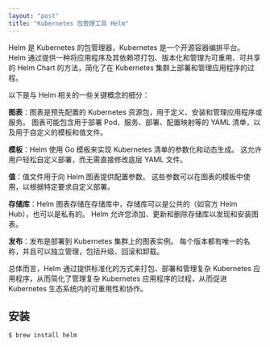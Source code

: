 ```yaml
---
layout: "post"
title: "Kubernetes 包管理工具 Helm"
---
```


Helm 是 Kubernetes 的包管理器，Kubernetes 是一个开源容器编排平台。 Helm 通过提供一种将应用程序及其依赖项打包、版本化和管理为可重用、可共享的 Helm Chart 的方法，简化了在 Kubernetes 集群上部署和管理应用程序的过程。

以下是与 Helm 相关的一些关键概念的细分：

**图表**：图表是预先配置的 Kubernetes 资源包，用于定义、安装和管理应用程序或服务。 图表可能包含用于部署 Pod、服务、部署、配置映射等的 YAML 清单，以及用于自定义的模板和值文件。

**模板**：Helm 使用 Go 模板来实现 Kubernetes 清单的参数化和动态生成。 这允许用户轻松自定义部署，而无需直接修改底层 YAML 文件。

**值**：值文件用于向 Helm 图表提供配置参数。 这些参数可以在图表的模板中使用，以根据特定要求自定义部署。

**存储库**：Helm 图表存储在存储库中，存储库可以是公共的（如官方 Helm Hub），也可以是私有的。 Helm 允许您添加、更新和删除存储库以发现和安装图表。

**发布**：发布是部署到 Kubernetes 集群上的图表实例。 每个版本都有唯一的名称，并且可以独立管理，包括升级、回滚和卸载。

总体而言，Helm 通过提供标准化的方式来打包、部署和管理复杂 Kubernetes 应用程序，从而简化了管理复杂 Kubernetes 应用程序的过程，从而促进 Kubernetes 生态系统内的可重用性和协作。

## 安装

```console
$ brew install helm
```
